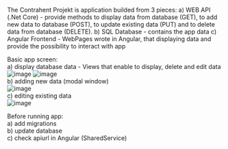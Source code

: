 The Contrahent Projekt is application builded from 3 pieces:
  a) WEB API (.Net Core) - provide methods to display data from database (GET), to add new data to database (POST), to update existing data (PUT) and to delete data from database (DELETE).
  b) SQL Database - contains the app data
  c) Angular Frontend - WebPages wrote in Angular, that displaying data and provide the possibility to interact with app
  
  Basic app screen:<br>
  a) display database data - Views that enable to display, delete and edit data<br>
  ![image](https://user-images.githubusercontent.com/32547421/135588078-7f25d42f-9938-48ea-a756-e0f32da045b8.png)
  ![image](https://user-images.githubusercontent.com/32547421/135588121-262064a9-3126-468d-81a9-0671ad117e6d.png)
  <br>
  b) adding new data (modal window)<br>
  ![image](https://user-images.githubusercontent.com/32547421/135588340-5a3cd8b5-ba59-4c3f-9968-9fc455380ac1.png)
  <br>
  c) editing existing data<br>
  ![image](https://user-images.githubusercontent.com/32547421/135588392-a0ccaf31-f3b8-4e1e-85d7-40265db6a914.png)

Before running app:<br>
a) add migrations <br>
b) update database<br>
c) check apiurl in Angular (SharedService)<br>
